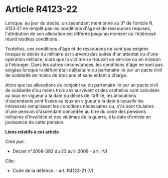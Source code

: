 # Article R4123-22

Lorsque, au jour du décès, un ascendant mentionné au 3° de l'article R. 4123-21 ne remplit pas les conditions d'âge et de
ressources requises, l'attribution de son allocation est différée jusqu'au moment où l'intéressé réunit lesdites conditions. 

Toutefois, ces conditions d'âge et de ressources ne sont pas exigées lorsque le décès du militaire est survenu des suites
d'un attentat ou d'une opération militaire, alors que la victime se trouvait en service ou en mission à l'étranger. Dans les
autres circonstances, les conditions d'âge ne sont pas exigées lorsque le défunt était célibataire ou partenaire lié par un
pacte civil de solidarité de moins de trois ans et sans enfant à charge. 

Alors que les allocations du conjoint ou du partenaire lié par un pacte civil de solidarité d'au moins trois ans survivant et
des orphelins sont calculées au taux en vigueur à la date du décès de l'affilié, les allocations d'ascendants sont fixées au
taux en vigueur à la date à laquelle les intéressés remplissent les conditions nécessaires ou, s'ils sont titulaires d'une
pension d'ascendant concédée au titre du code des pensions militaires d'invalidité et des victimes de la guerre, à la date
d'entrée en jouissance de cette pension.

**Liens relatifs à cet article**

_Créé par_:

  - Décret n°2008-392 du 23 avril 2008 - art. (V)

_Cite_:

  - Code de la défense. - art. R4123-21 (V)
